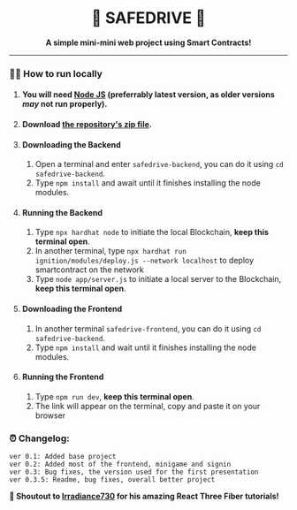 <h1 align="center" style="font-weight: bold;">🚗 SAFEDRIVE 🚗</h1>
<p align="center">
    <b>A simple mini-mini web project using Smart Contracts!</b>
<p>

---



### 🏃‍♂️ How to run locally
1.  #### You will need [Node JS](https://nodejs.org/en/download) (preferrably latest version, as older versions _may_ not run properly).
2. #### Download [the repository's zip file](https://github.com/ffelipeoliveira/safedrive/archive/refs/heads/main.zip).
3. #### Downloading the Backend
   1. Open a terminal and enter `safedrive-backend`, you can do it using `cd safedrive-backend`.  
   2. Type `npm install` and await until it finishes installing the node modules.
4. #### Running the Backend
   1. Type `npx hardhat node` to initiate the local Blockchain, **keep this terminal open**.
   2. In another terminal, type `npx hardhat run ignition/modules/deploy.js --network localhost` to deploy smartcontract on the network
   3. Type `node app/server.js` to initiate a local server to the Blockchain, **keep this terminal open**.
5. #### Downloading the Frontend
    1. In another terminal `safedrive-frontend`, you can do it using `cd safedrive-backend`.  
    2. Type `npm install` and wait until it finishes installing the node modules.
6. #### Running the Frontend
    1. Type `npm run dev`, **keep this terminal open**.
    2. The link will appear on the terminal, copy and paste it on your browser
    
### ⏰ Changelog:
	ver 0.1: Added base project
	ver 0.2: Added most of the frontend, minigame and signin
	ver 0.3: Bug fixes, the version used for the first presentation
	ver 0.3.5: Readme, bug fixes, overall better project
**🌟 Shoutout to [Irradiance730](https://www.youtube.com/@irradiance730) for his amazing React Three Fiber tutorials!** 